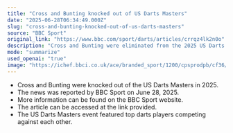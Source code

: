 ```yaml
---
title: "Cross and Bunting knocked out of US Darts Masters"
date: "2025-06-28T06:34:49.000Z"
slug: "cross-and-bunting-knocked-out-of-us-darts-masters"
source: "BBC Sport"
original_link: "https://www.bbc.com/sport/darts/articles/crrqz4lk2n0o"
description: "Cross and Bunting were eliminated from the 2025 US Darts Masters as reported by BBC Sport on June 28, 2025."
mode: "summarize"
used_openai: "true"
image: "https://ichef.bbci.co.uk/ace/branded_sport/1200/cpsprodpb/cf36/live/15360290-53e6-11f0-a18a-51965960d795.jpg"
---
```


- Cross and Bunting were knocked out of the US Darts Masters in 2025.
- The news was reported by BBC Sport on June 28, 2025.
- More information can be found on the BBC Sport website.
- The article can be accessed at the link provided.
- The US Darts Masters event featured top darts players competing against each other.